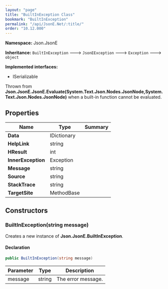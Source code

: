 ```yaml
---
layout: "page"
title: "BuiltInException Class"
bookmark: "BuiltInException"
permalink: "/api/JsonE.Net/:title/"
order: "10.12.000"
---
```

**Namespace:** Json.JsonE

**Inheritance:**
`BuiltInException`
 🡒 
`JsonEException`
 🡒 
`Exception`
 🡒 
`object`

**Implemented interfaces:**

- ISerializable

Thrown from **Json.JsonE.JsonE.Evaluate(System.Text.Json.Nodes.JsonNode,System.Text.Json.Nodes.JsonNode)** when a built-in function cannot be evaluated.

## Properties

| Name | Type | Summary |
|---|---|---|
| **Data** | IDictionary |  |
| **HelpLink** | string |  |
| **HResult** | int |  |
| **InnerException** | Exception |  |
| **Message** | string |  |
| **Source** | string |  |
| **StackTrace** | string |  |
| **TargetSite** | MethodBase |  |

## Constructors

### BuiltInException(string message)

Creates a new instance of **Json.JsonE.BuiltInException**.

#### Declaration

```c#
public BuiltInException(string message)
```

| Parameter | Type | Description |
|---|---|---|
| message | string | The error message. |



